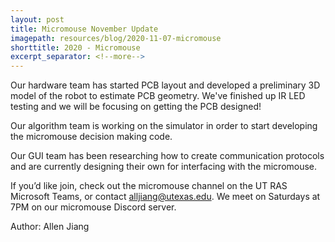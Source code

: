 ```yaml
---
layout: post
title: Micromouse November Update
imagepath: resources/blog/2020-11-07-micromouse
shorttitle: 2020 - Micromouse
excerpt_separator: <!--more-->
---
```


Our hardware team has started PCB layout and developed a preliminary 3D model of the robot to estimate PCB geometry. <!--more-->We've finished up IR LED testing and we will be focusing on getting the PCB designed!

Our algorithm team is working on the simulator in order to start developing the micromouse decision making code.

Our GUI team has been researching how to create communication protocols and are currently designing their own for interfacing with the micromouse.

If you’d like join, check out the micromouse channel on the UT RAS Microsoft Teams, or contact [alljiang@utexas.edu](mailto:alljiang@utexas.edu). We meet on Saturdays at 7PM on our micromouse Discord server.

Author: Allen Jiang

